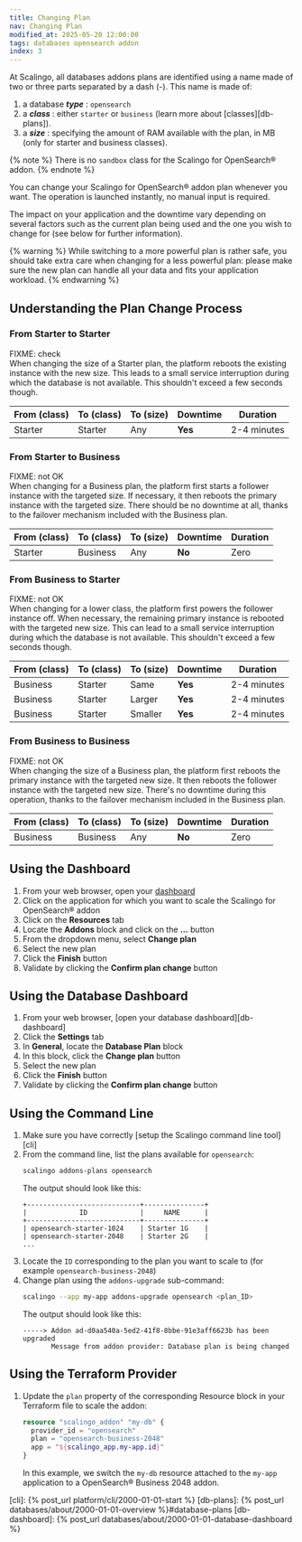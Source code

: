 ```yaml
---
title: Changing Plan
nav: Changing Plan
modified_at: 2025-05-20 12:00:00
tags: databases opensearch addon
index: 3
---
```


At Scalingo, all databases addons plans are identified using a name made of two
or three parts separated by a dash (-). This name is made of:

1. a database ***type*** : `opensearch`
2. a ***class*** : either `starter` or `business` (learn more about
   [classes][db-plans]).
3. a ***size*** : specifying the amount of RAM available with the plan, in MB
   (only for starter and business classes).

{% note %}
There is no `sandbox` class for the Scalingo for OpenSearch® addon.
{% endnote %}

You can change your Scalingo for OpenSearch® addon plan whenever you want. The
operation is launched instantly, no manual input is required.

The impact on your application and the downtime vary depending on several
factors such as the current plan being used and the one you wish to change for
(see below for further information).

{% warning %}
While switching to a more powerful plan is rather safe, you should take extra
care when changing for a less powerful plan: please make sure the new plan can
handle all your data and fits your application workload.
{% endwarning %}


## Understanding the Plan Change Process

### From Starter to Starter

FIXME: check\
When changing the size of a Starter plan, the platform reboots the existing
instance with the new size. This leads to a small service interruption during
which the database is not available. This shouldn't exceed a few seconds
though.

| From (class) | To (class) | To (size) | Downtime | Duration     |
| ------------ | ---------- | --------- | -------- | ------------ |
| Starter      | Starter    | Any       | **Yes**  | 2-4 minutes |

### From Starter to Business

FIXME: not OK\
When changing for a Business plan, the platform first starts a follower
instance with the targeted size. If necessary, it then reboots the primary
instance with the targeted size. There should be no downtime at all, thanks to
the failover mechanism included with the Business plan.

| From (class) | To (class) | To (size) | Downtime | Duration     |
| ------------ | ---------- | --------- | -------- | ------------ |
| Starter      | Business   | Any       | **No**   | Zero         |

### From Business to Starter

FIXME: not OK\
When changing for a lower class, the platform first powers the follower
instance off. When necessary, the remaining primary instance is rebooted with
the targeted new size. This can lead to a small service interruption during
which the database is not available. This shouldn't exceed a few seconds
though.

| From (class) | To (class) | To (size) | Downtime | Duration     |
| ------------ | ---------- | --------- | -------- | ------------ |
| Business     | Starter    | Same      | **Yes**   | 2-4 minutes  |
| Business     | Starter    | Larger    | **Yes**  | 2-4 minutes  |
| Business     | Starter    | Smaller   | **Yes**  | 2-4 minutes  |
### From Business to Business

FIXME: not OK\
When changing the size of a Business plan, the platform first reboots the
primary instance with the targeted new size. It then reboots the follower
instance with the targeted new size. There's no downtime during this
operation, thanks to the failover mechanism included in the Business plan.

| From (class) | To (class) | To (size) | Downtime | Duration     |
| ------------ | ---------- | --------- | -------- | ------------ |
| Business     | Business   | Any       | **No**   | Zero         |


## Using the Dashboard

1. From your web browser, open your [dashboard][dashboard]
2. Click on the application for which you want to scale the Scalingo for
   OpenSearch® addon
3. Click on the **Resources** tab
4. Locate the **Addons** block and click on the **…** button
5. From the dropdown menu, select **Change plan**
6. Select the new plan
7. Click the **Finish** button
8. Validate by clicking the **Confirm plan change** button


## Using the Database Dashboard

1. From your web browser, [open your database dashboard][db-dashboard]
2. Click the **Settings** tab
3. In **General**, locate the **Database Plan** block
4. In this block, click the **Change plan** button
5. Select the new plan
6. Click the **Finish** button
7. Validate by clicking the **Confirm plan change** button


## Using the Command Line

1. Make sure you have correctly [setup the Scalingo command line tool][cli]
2. From the command line, list the plans available for `opensearch`:
   ```bash
   scalingo addons-plans opensearch
   ```
   The output should look like this:
   ```text
   +----------------------------+---------------+
   |             ID             |     NAME      |
   +----------------------------+---------------+
   | opensearch-starter-1024    | Starter 1G    |
   | opensearch-starter-2048    | Starter 2G    |
   ...
   ```
3. Locate the `ID` corresponding to the plan you want to scale to (for example
   `opensearch-business-2048`)
4. Change plan using the `addons-upgrade` sub-command:
   ```bash
   scalingo --app my-app addons-upgrade opensearch <plan_ID>
   ```
   The output should look like this:
   ```text
   -----> Addon ad-d0aa540a-5ed2-41f8-8bbe-91e3aff6623b has been upgraded
          Message from addon provider: Database plan is being changed
   ```


## Using the Terraform Provider

1. Update the `plan` property of the corresponding Resource block in your
   Terraform file to scale the addon:
   ```tf
   resource "scalingo_addon" "my-db" {
     provider_id = "opensearch"
     plan = "opensearch-business-2048"
     app = "${scalingo_app.my-app.id}"
   }
   ```
   In this example, we switch the `my-db` resource attached to the `my-app`
   application to a OpenSearch® Business 2048 addon.

[dashboard]: https://dashboard.scalingo.com/apps
[cli]: {% post_url platform/cli/2000-01-01-start %}
[db-plans]: {% post_url databases/about/2000-01-01-overview %}#database-plans
[db-dashboard]: {% post_url databases/about/2000-01-01-database-dashboard %}

